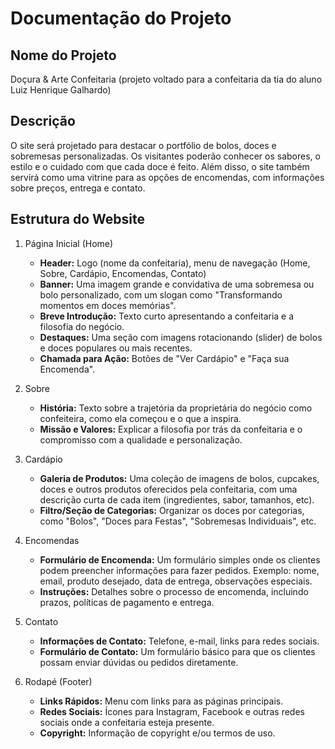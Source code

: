 # Documentação do Projeto


## Nome do Projeto
Doçura & Arte Confeitaria (projeto voltado para a confeitaria da tia do aluno Luiz Henrique Galhardo)

## Descrição

O site será projetado para destacar o portfólio de bolos, doces e sobremesas personalizadas. Os visitantes poderão conhecer os sabores, o estilo e o cuidado com que cada doce é feito. Além disso, o site também servirá como uma vitrine para as opções de encomendas, com informações sobre preços, entrega e contato.

## Estrutura do Website

1. Página Inicial (Home)
     - **Header:** Logo (nome da confeitaria), menu de navegação (Home, Sobre, Cardápio, Encomendas, Contato)
     - **Banner:** Uma imagem grande e convidativa de uma sobremesa ou bolo personalizado, com um slogan como "Transformando momentos em doces memórias".
     - **Breve Introdução:** Texto curto apresentando a confeitaria e a filosofia do negócio.
     - **Destaques:** Uma seção com imagens rotacionando (slider) de bolos e doces populares ou mais recentes.
     - **Chamada para Ação:** Botões de "Ver Cardápio" e "Faça sua Encomenda".
2. Sobre
     - **História:** Texto sobre a trajetória da proprietária do negócio como confeiteira, como ela começou e o que a inspira.
     - **Missão e Valores:** Explicar a filosofia por trás da confeitaria e o compromisso com a qualidade e personalização.
3. Cardápio
     - **Galeria de Produtos:** Uma coleção de imagens de bolos, cupcakes, doces e outros produtos oferecidos pela confeitaria, com uma descrição curta de cada item (ingredientes, sabor, tamanhos, etc).
     - **Filtro/Seção de Categorias:** Organizar os doces por categorias, como "Bolos", "Doces para Festas", "Sobremesas Individuais", etc.
4. Encomendas
     - **Formulário de Encomenda:** Um formulário simples onde os clientes podem preencher informações para fazer pedidos. Exemplo: nome, email, produto desejado, data de entrega, observações especiais.
     - **Instruções:** Detalhes sobre o processo de encomenda, incluindo prazos, políticas de pagamento e entrega.
      
5. Contato
     - **Informações de Contato:** Telefone, e-mail, links para redes sociais.
     - **Formulário de Contato:** Um formulário básico para que os clientes possam enviar dúvidas ou pedidos diretamente.
6. Rodapé (Footer)
     - **Links Rápidos:** Menu com links para as páginas principais.
     - **Redes Sociais:** Ícones para Instagram, Facebook e outras redes sociais onde a confeitaria esteja presente.
     - **Copyright:** Informação de copyright e/ou termos de uso.
